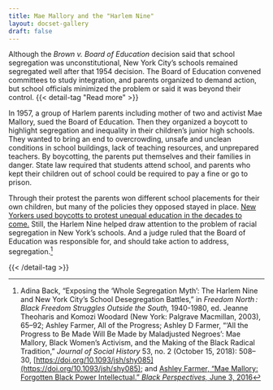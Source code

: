 ```yaml
---
title: Mae Mallory and the "Harlem Nine"
layout: docset-gallery
draft: false
---
```


Although the *Brown v. Board of Education* decision said that school segregation was unconstitutional, New York City’s schools remained segregated well after that 1954 decision. The Board of Education convened committees to study integration, and parents organized to demand action, but school officials minimized the problem or said it was beyond their control. {{< detail-tag "Read more" >}}

In 1957, a group of Harlem parents including mother of two and activist Mae Mallory, sued the Board of Education. Then they organized a boycott to highlight segregation and inequality in their children’s junior high schools. They wanted to bring an end to overcrowding, unsafe and unclean conditions in school buildings, lack of teaching resources, and unprepared teachers. By boycotting, the parents put themselves and their families in danger. State law required that students attend school, and parents who kept their children out of school could be required to pay a fine or go to prison.

Through their protest the parents won different school placements for their own children, but many of the policies they opposed stayed in place. [New Yorkers used boycotts to protest unequal education in the decades to come.](https://nyccivilrightshistory.org/site-preview/topics/boycotting-ny-schools/) Still, the Harlem Nine helped draw attention to the problem of racial segregation in New York’s schools. And a judge ruled that the Board of Education was responsible for, and should take action to address, segregation.[^1]

[^1]: Adina Back, “Exposing the ‘Whole Segregation Myth’: The Harlem Nine and New York City’s School Desegregation Battles,” in *Freedom North : Black Freedom Struggles Outside the South,* 1940-1980, ed. Jeanne Theoharis and Komozi Woodard (New York: Palgrave Macmillan, 2003), 65–92; Ashley Farmer, All of the Progress; Ashley D Farmer, “‘All the Progress to Be Made Will Be Made by Maladjusted Negroes’: Mae Mallory, Black Women’s Activism, and the Making of the Black Radical Tradition,” *Journal of Social History* 53, no. 2 (October 15, 2018): 508–30, [https://doi.org/10.1093/jsh/shy085](https://doi.org/10.1093/jsh/shy085); and [Ashley Farmer, “Mae Mallory: Forgotten Black Power Intellectual.” *Black Perspectives,* June 3, 2016](https://www.aaihs.org/mae-mallory-forgotten-black-power-intellectual/)

{{< /detail-tag >}}
